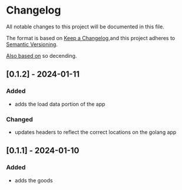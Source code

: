# Changelog
All notable changes to this project will be documented in this file.

The format is based on [Keep a Changelog](https://keepachangelog.com/en/1.0.0/),and this project adheres to [Semantic Versioning](https://semver.org/spec/v2.0.0.html).

[Also based on](https://github.com/conventional-changelog/standard-version/blob/master/CHANGELOG.md) so decending.

## [0.1.2] - 2024-01-11
### Added
- adds the load data portion of the app

### Changed
- updates headers to reflect the correct locations on the golang app

## [0.1.1] - 2024-01-10
### Added
- adds the goods